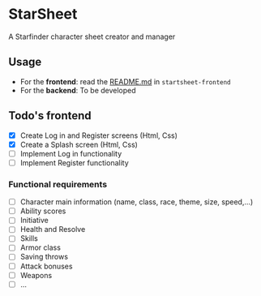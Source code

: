  # StarSheet
 
 A Starfinder character sheet creator and manager
 
 ## Usage

- For the **frontend**: read the [README.md](starsheet-frontend/README.md) in `startsheet-frontend`
- For the **backend**: To be developed

## Todo's frontend
- [X] Create Log in and Register screens (Html, Css)  
- [X] Create a Splash screen (Html, Css)  
- [ ] Implement Log in functionality
- [ ] Implement Register functionality

### Functional requirements
- [ ] Character main information (name, class, race, theme, size, speed,...)
- [ ] Ability scores
- [ ] Initiative
- [ ] Health and Resolve
- [ ] Skills
- [ ] Armor class
- [ ] Saving throws
- [ ] Attack bonuses
- [ ] Weapons
- [ ] ...